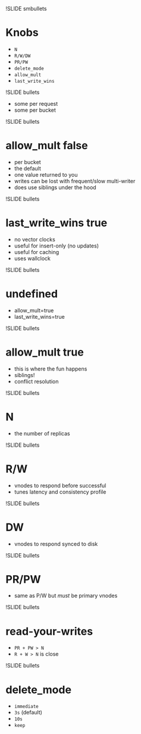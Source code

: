 !SLIDE smbullets

# Knobs #

* `N`
* `R/W/DW`
* `PR/PW`
* `delete_mode`
* `allow_mult`
* `last_write_wins`

!SLIDE bullets

* some per request
* some per bucket

!SLIDE bullets

# allow_mult false #

* per bucket
* the default
* one value returned to you
* writes can be lost with frequent/slow multi-writer
* does use siblings under the hood

!SLIDE bullets

# last_write_wins true #

* no vector clocks
* useful for insert-only (no updates)
* useful for caching
* uses wallclock

!SLIDE bullets

# undefined #

* allow_mult=true
* last_write_wins=true

!SLIDE bullets

# allow_mult true #

* this is where the fun happens
* siblings!
* conflict resolution

!SLIDE bullets

# N #

* the number of replicas

!SLIDE bullets

# R/W #

* vnodes to respond before successful
* tunes latency and consistency profile

!SLIDE bullets

# DW #

* vnodes to respond synced to disk

!SLIDE bullets

# PR/PW #

* same as P/W but _must_ be primary vnodes

!SLIDE bullets

# read-your-writes #

* `PR + PW > N`
* `R + W > N` is close

!SLIDE bullets

# delete_mode #

* `immediate`
* `3s` (default)
* `10s`
* `keep`
